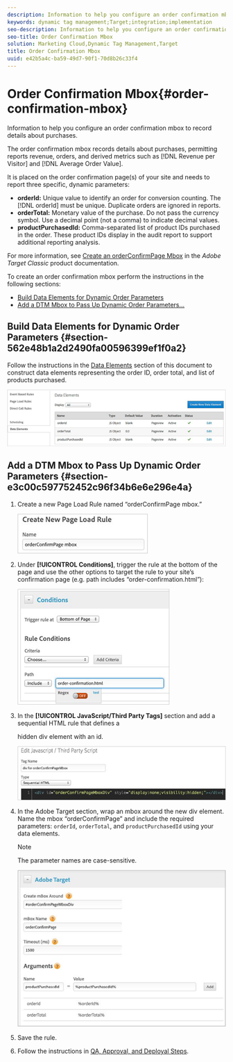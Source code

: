 ```yaml
---
description: Information to help you configure an order confirmation mbox to record details about purchases.
keywords: dynamic tag management;Target;integration;implementation
seo-description: Information to help you configure an order confirmation mbox to record details about purchases.
seo-title: Order Confirmation Mbox
solution: Marketing Cloud,Dynamic Tag Management,Target
title: Order Confirmation Mbox
uuid: e42b5a4c-ba59-49d7-90f1-70d8b26c33f4
---
```


# Order Confirmation Mbox{#order-confirmation-mbox}

Information to help you configure an order confirmation mbox to record details about purchases.

The order confirmation mbox records details about purchases, permitting reports revenue, orders, and derived metrics such as [!DNL Revenue per Visitor] and [!DNL Average Order Value].

It is placed on the order confirmation page(s) of your site and needs to report three specific, dynamic parameters:

* **orderId:** Unique value to identify an order for conversion counting. The [!DNL orderId] must be unique. Duplicate orders are ignored in reports. 
* **orderTotal:** Monetary value of the purchase. Do not pass the currency symbol. Use a decimal point (not a comma) to indicate decimal values. 
* **productPurchasedId:** Comma-separated list of product IDs purchased in the order. These product IDs display in the audit report to support additional reporting analysis.

For more information, see [Create an orderConfirmPage Mbox](https://docs.adobe.com/content/help/en/dtm/implementing/target/configure-target/mboxes/order-confirmation-mbox.html) in the *Adobe Target Classic* product documentation.

To create an order confirmation mbox perform the instructions in the following sections:

* [Build Data Elements for Dynamic Order Parameters](../../../adobe-target-tool/configure-target-tool/mboxes/order-confirmation-mbox.md#section-562e48b1a2d2490fa00596399ef1f0a2) 
* [Add a DTM Mbox to Pass Up Dynamic Order Parameters...](../../../adobe-target-tool/configure-target-tool/mboxes/order-confirmation-mbox.md#section-e3c00c597752452c96f34b6e6e296e4a)

## Build Data Elements for Dynamic Order Parameters {#section-562e48b1a2d2490fa00596399ef1f0a2}

Follow the instructions in the [Data Elements](../../../adobe-target-tool/configure-target-tool/data-elements/data-elements.md#concept-13e03aed47b145e99d3754c3283e2051) section of this document to construct data elements representing the order ID, order total, and list of products purchased.

![](assets/data_elements_create.png)

## Add a DTM Mbox to Pass Up Dynamic Order Parameters {#section-e3c00c597752452c96f34b6e6e296e4a}

1. Create a new Page Load Rule named “orderConfirmPage mbox.”

   ![](assets/orderconfirmpage.png)

1. Under **[!UICONTROL Conditions]**, trigger the rule at the bottom of the page and use the other options to target the rule to your site’s confirmation page (e.g. path includes “order-confirmation.html”):

   ![](assets/conditions.png)

1. In the **[!UICONTROL JavaScript/Third Party Tags]** section and add a sequential HTML rule that defines a

   hidden div element with an id.

   ![](assets/div.png)

1. In the Adobe Target section, wrap an mbox around the new div element. Name the mbox “orderConfirmPage” and include the required parameters: `orderId`, `orderTotal`, and `productPurchasedId` using your data elements.

   >[!NOTE]
   >
   >The parameter names are case-sensitive.

   ![](assets/target.png)

1. Save the rule. 
1. Follow the instructions in [QA, Approval, and Deployal Steps](../../../qa-approval-deployal-steps/qa-approval-deployal-steps.md#concept-8e4631e9f3c440edac488139576849ba).

